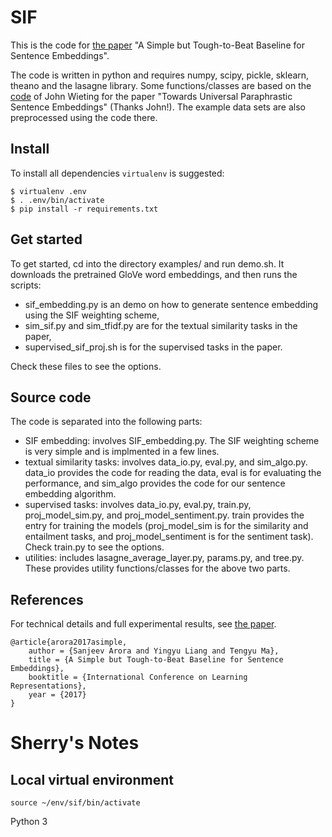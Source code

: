# SIF

This is the code for [the paper](https://openreview.net/forum?id=SyK00v5xx) "A Simple but Tough-to-Beat Baseline for Sentence Embeddings".

The code is written in python and requires numpy, scipy, pickle, sklearn, theano and the lasagne library. 
Some functions/classes are based on the [code](https://github.com/jwieting/iclr2016) of John Wieting for the paper "Towards Universal Paraphrastic Sentence Embeddings" (Thanks John!). The example data sets are also preprocessed using the code there.

## Install
To install all dependencies `virtualenv` is suggested:

```
$ virtualenv .env
$ . .env/bin/activate
$ pip install -r requirements.txt 
```

## Get started
To get started, cd into the directory examples/ and run demo.sh. It downloads the pretrained GloVe word embeddings, and then runs the scripts: 
* sif_embedding.py is an demo on how to generate sentence embedding using the SIF weighting scheme,
* sim_sif.py and sim_tfidf.py are for the textual similarity tasks in the paper,
* supervised_sif_proj.sh is for the supervised tasks in the paper.

Check these files to see the options.

## Source code
The code is separated into the following parts:
* SIF embedding: involves SIF_embedding.py. The SIF weighting scheme is very simple and is implmented in a few lines.
* textual similarity tasks: involves data_io.py, eval.py, and sim_algo.py. data_io provides the code for reading the data, eval is for evaluating the performance, and sim_algo provides the code for our sentence embedding algorithm.
* supervised tasks: involves data_io.py, eval.py, train.py, proj_model_sim.py, and proj_model_sentiment.py. train provides the entry for training the models (proj_model_sim is for the similarity and entailment tasks, and proj_model_sentiment is for the sentiment task). Check train.py to see the options.
* utilities: includes lasagne_average_layer.py, params.py, and tree.py. These provides utility functions/classes for the above two parts. 

## References
For technical details and full experimental results, see [the paper](https://openreview.net/forum?id=SyK00v5xx).
```
@article{arora2017asimple, 
	author = {Sanjeev Arora and Yingyu Liang and Tengyu Ma}, 
	title = {A Simple but Tough-to-Beat Baseline for Sentence Embeddings}, 
	booktitle = {International Conference on Learning Representations},
	year = {2017}
}
```

# Sherry's Notes
## Local virtual environment
`source ~/env/sif/bin/activate`

Python 3
